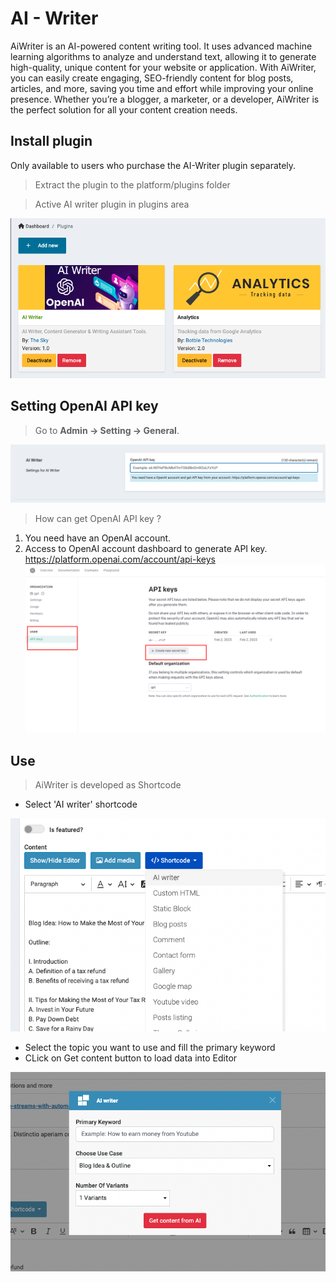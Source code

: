 # AI - Writer

AiWriter is an AI-powered content writing tool. It uses advanced machine learning algorithms to analyze and understand text, allowing it to generate high-quality, unique content for your website or application. With AiWriter, you can easily create engaging, SEO-friendly content for blog posts, articles, and more, saving you time and effort while improving your online presence. Whether you’re a blogger, a marketer, or a developer, AiWriter is the perfect solution for all your content creation needs.

## Install plugin
Only available to users who purchase the AI-Writer plugin separately.

> Extract the plugin to the platform/plugins folder

> Active AI writer plugin in plugins area

![install-plugin](_images/ai-writer/install-plugin.png)

## Setting OpenAI API key
> Go to __Admin -> Setting -> General__.

![setting-api-key](_images/ai-writer/setting-api-key.png)

> How can  get OpenAI API key ?

1. You need have an OpenAI account.
2. Access to OpenAI account dashboard to generate API key. https://platform.openai.com/account/api-keys
![get-openai-api-key](_images/ai-writer/how-to-get-openai-key.png)

## Use

> AiWriter is developed as Shortcode

- Select 'AI writer' shortcode

![shortcode](_images/ai-writer/shortcode1.png)

- Select the topic you want to use and fill the primary keyword
- CLick on Get content button to load data into Editor 

![shortcode](_images/ai-writer/shortcode2.png)